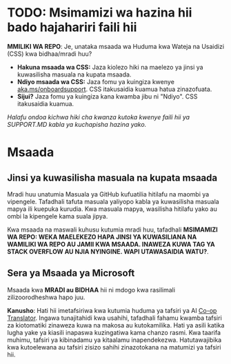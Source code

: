 <!--
CO_OP_TRANSLATOR_METADATA:
{
  "original_hash": "b7244261ee19497082edf33bcce64717",
  "translation_date": "2025-05-17T05:50:52+00:00",
  "source_file": "SUPPORT.md",
  "language_code": "sw"
}
-->
# TODO: Msimamizi wa hazina hii bado hajahariri faili hii

**MMILIKI WA REPO**: Je, unataka msaada wa Huduma kwa Wateja na Usaidizi (CSS) kwa bidhaa/mradi huu?

- **Hakuna msaada wa CSS:** Jaza kiolezo hiki na maelezo ya jinsi ya kuwasilisha masuala na kupata msaada.
- **Ndiyo msaada wa CSS:** Jaza fomu ya kuingiza kwenye [aka.ms/onboardsupport](https://aka.ms/onboardsupport). CSS itakusaidia kuamua hatua zinazofuata.
- **Sijui?** Jaza fomu ya kuingiza kana kwamba jibu ni "Ndiyo". CSS itakusaidia kuamua.

*Halafu ondoa kichwa hiki cha kwanza kutoka kwenye faili hii ya SUPPORT.MD kabla ya kuchapisha hazina yako.*

# Msaada

## Jinsi ya kuwasilisha masuala na kupata msaada  

Mradi huu unatumia Masuala ya GitHub kufuatilia hitilafu na maombi ya vipengele. Tafadhali tafuta masuala yaliyopo kabla ya kuwasilisha masuala mapya ili kuepuka kurudia. Kwa masuala mapya, wasilisha hitilafu yako au ombi la kipengele kama suala jipya.

Kwa msaada na maswali kuhusu kutumia mradi huu, tafadhali **MSIMAMIZI WA REPO: WEKA MAELEKEZO HAPA JINSI YA KUWASILIANA NA WAMILIKI WA REPO AU JAMII KWA MSAADA. INAWEZA KUWA TAG YA STACK OVERFLOW AU NJIA NYINGINE. WAPI UTAWASAIDIA WATU?**.

## Sera ya Msaada ya Microsoft  

Msaada kwa **MRADI au BIDHAA** hii ni mdogo kwa rasilimali zilizoorodheshwa hapo juu.

**Kanusho**: 
Hati hii imetafsiriwa kwa kutumia huduma ya tafsiri ya AI [Co-op Translator](https://github.com/Azure/co-op-translator). Ingawa tunajitahidi kwa usahihi, tafadhali fahamu kwamba tafsiri za kiotomatiki zinaweza kuwa na makosa au kutokamilika. Hati ya asili katika lugha yake ya kiasili inapaswa kuzingatiwa kama chanzo rasmi. Kwa taarifa muhimu, tafsiri ya kibinadamu ya kitaalamu inapendekezwa. Hatutawajibika kwa kutoelewana au tafsiri zisizo sahihi zinazotokana na matumizi ya tafsiri hii.